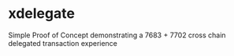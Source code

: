 # xdelegate
Simple Proof of Concept demonstrating a 7683 + 7702 cross chain delegated transaction experience
